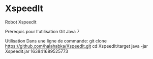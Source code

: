# XspeedIt
Robot XspeedIt

Prérequis pour l'utilisation
Git
Java 7

Utilisation
 Dans une ligne de commande:
 git clone https://github.com/halahabka/XspeedIt.git
 cd XspeedIt/target
 java -jar Xspeedit.jar 163841689525773